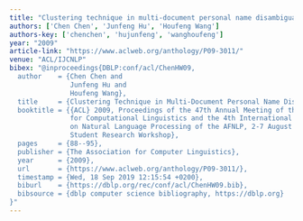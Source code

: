 ```yaml
---
title: "Clustering technique in multi-document personal name disambiguation"
authors: ['Chen Chen', 'Junfeng Hu', 'Houfeng Wang']
authors-key: ['chenchen', 'hujunfeng', 'wanghoufeng']
year: "2009"
article-link: "https://www.aclweb.org/anthology/P09-3011/"
venue: "ACL/IJCNLP"
bibex: "@inproceedings{DBLP:conf/acl/ChenHW09,
  author    = {Chen Chen and
               Junfeng Hu and
               Houfeng Wang},
  title     = {Clustering Technique in Multi-Document Personal Name Disambiguation},
  booktitle = {{ACL} 2009, Proceedings of the 47th Annual Meeting of the Association
               for Computational Linguistics and the 4th International Joint Conference
               on Natural Language Processing of the AFNLP, 2-7 August 2009, Singapore,
               Student Research Workshop},
  pages     = {88--95},
  publisher = {The Association for Computer Linguistics},
  year      = {2009},
  url       = {https://www.aclweb.org/anthology/P09-3011/},
  timestamp = {Wed, 18 Sep 2019 12:15:54 +0200},
  biburl    = {https://dblp.org/rec/conf/acl/ChenHW09.bib},
  bibsource = {dblp computer science bibliography, https://dblp.org}
}"
---
```

